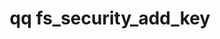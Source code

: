 ---
category: fs
command: fs_security_add_key
optional_options:
- alternate: []
  help: "\n                The unique name to associate with the key to add to the\
    \ key store. The name must\n                not contain only numbers.\n      \
    \          "
  name: --name
  required: true
- alternate: []
  help: The ECDSA private key file for the key to add to the key store.
  name: --private-key-file
  required: false
- alternate: []
  help: The ECDSA public key for the key to add to the key store.
  name: --public-key
  required: false
- alternate: []
  help: A signature generated by signing the key name with the ECDSA private key.
  name: --verification-signature
  required: false
- alternate: []
  help: "\n                An optional comment that the system stores alongside the\
    \ key to add to the key\n                store.\n                "
  name: --comment
  required: false
- alternate: []
  help: Print the output in JSON format. The default output is in a table.
  name: --json
  required: false
permalink: /qq-cli-command-guide/fs/fs_security_add_key.html
positional_options: []
sidebar: qq_cli_command_reference_sidebar
summary: This section explains how to use the <code>qq fs_security_add_key</code>
  command.
synopsis: Add a key to the file system key-store.
title: qq fs_security_add_key
usage: "qq fs_security_add_key [-h] --name NAME [--private-key-file PRIVATE_KEY_FILE]\
  \ [--public-key PUBLIC_KEY]\n    [--verification-signature VERIFICATION_SIGNATURE]\
  \ [--comment COMMENT] [--json]"
zendesk_source: qq CLI Command Guide

---